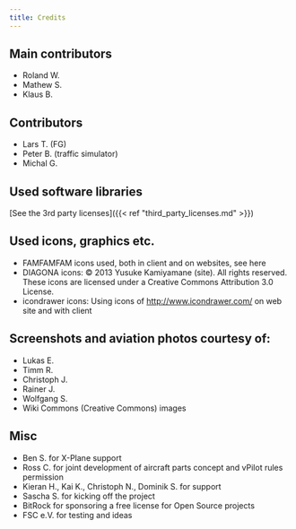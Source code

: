 ```yaml
---
title: Credits
---
```


## Main contributors
- Roland W.
- Mathew S.
- Klaus B.

## Contributors
- Lars T. (FG)
- Peter B. (traffic simulator)
- Michal G.

## Used software libraries
[See the 3rd party licenses]({{< ref "third_party_licenses.md" >}})

## Used icons, graphics etc.
- FAMFAMFAM icons used, both in client and on websites, see here
- DIAGONA icons: © 2013 Yusuke Kamiyamane (site). All rights reserved. These icons are licensed under a Creative Commons Attribution 3.0 License.
- icondrawer icons: Using icons of http://www.icondrawer.com/ on web site and with client

## Screenshots and aviation photos courtesy of: 
- Lukas E. 
- Timm R. 
- Christoph J.
- Rainer J.
- Wolfgang S.
- Wiki Commons (Creative Commons) images

## Misc
- Ben S. for X-Plane support
- Ross C. for joint development of aircraft parts concept and vPilot rules permission
- Kieran H., Kai K., Christoph N., Dominik S. for support
- Sascha S. for kicking off the project
- BitRock for sponsoring a free license for Open Source projects
- FSC e.V. for testing and ideas